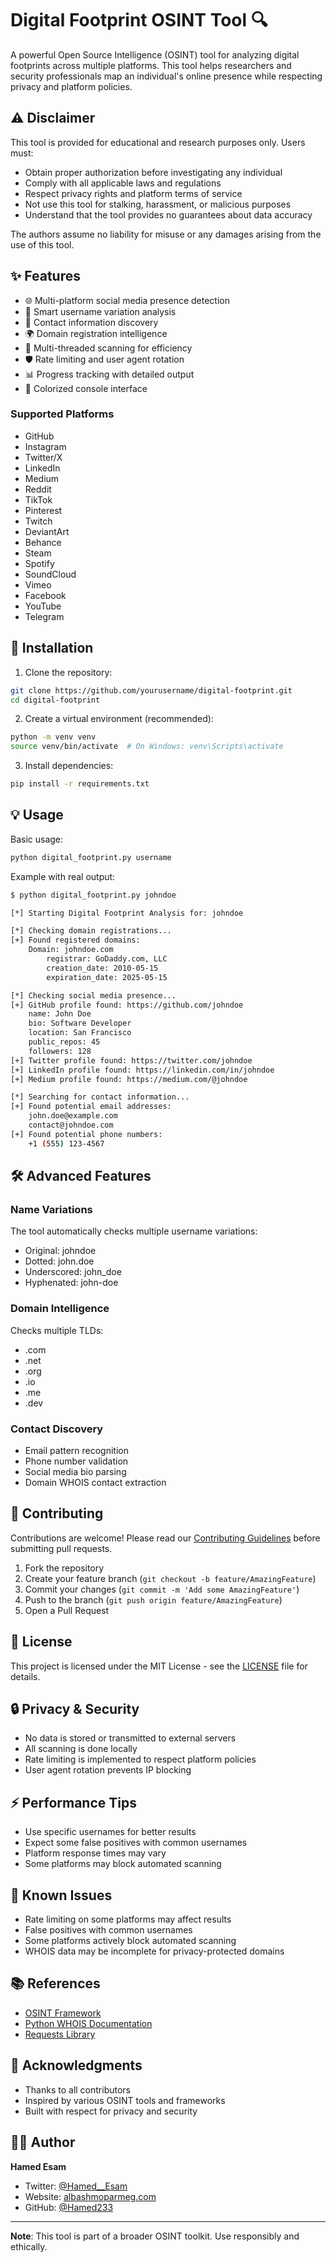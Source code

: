 # Digital Footprint OSINT Tool 🔍

A powerful Open Source Intelligence (OSINT) tool for analyzing digital footprints across multiple platforms. This tool helps researchers and security professionals map an individual's online presence while respecting privacy and platform policies.

## ⚠️ Disclaimer

This tool is provided for educational and research purposes only. Users must:

- Obtain proper authorization before investigating any individual
- Comply with all applicable laws and regulations
- Respect privacy rights and platform terms of service
- Not use this tool for stalking, harassment, or malicious purposes
- Understand that the tool provides no guarantees about data accuracy

The authors assume no liability for misuse or any damages arising from the use of this tool.

## ✨ Features

- 🌐 Multi-platform social media presence detection
- 🔄 Smart username variation analysis
- 📧 Contact information discovery
- 🌍 Domain registration intelligence
- 🚀 Multi-threaded scanning for efficiency
- 🛡️ Rate limiting and user agent rotation
- 📊 Progress tracking with detailed output
- 🎨 Colorized console interface

### Supported Platforms

- GitHub
- Instagram
- Twitter/X
- LinkedIn
- Medium
- Reddit
- TikTok
- Pinterest
- Twitch
- DeviantArt
- Behance
- Steam
- Spotify
- SoundCloud
- Vimeo
- Facebook
- YouTube
- Telegram

## 🚀 Installation

1. Clone the repository:
```bash
git clone https://github.com/yourusername/digital-footprint.git
cd digital-footprint
```

2. Create a virtual environment (recommended):
```bash
python -m venv venv
source venv/bin/activate  # On Windows: venv\Scripts\activate
```

3. Install dependencies:
```bash
pip install -r requirements.txt
```

## 💡 Usage

Basic usage:
```bash
python digital_footprint.py username
```

Example with real output:
```bash
$ python digital_footprint.py johndoe

[*] Starting Digital Footprint Analysis for: johndoe

[*] Checking domain registrations...
[+] Found registered domains:
    Domain: johndoe.com
        registrar: GoDaddy.com, LLC
        creation_date: 2010-05-15
        expiration_date: 2025-05-15

[*] Checking social media presence...
[+] GitHub profile found: https://github.com/johndoe
    name: John Doe
    bio: Software Developer
    location: San Francisco
    public_repos: 45
    followers: 128
[+] Twitter profile found: https://twitter.com/johndoe
[+] LinkedIn profile found: https://linkedin.com/in/johndoe
[+] Medium profile found: https://medium.com/@johndoe

[*] Searching for contact information...
[+] Found potential email addresses:
    john.doe@example.com
    contact@johndoe.com
[+] Found potential phone numbers:
    +1 (555) 123-4567
```

## 🛠️ Advanced Features

### Name Variations
The tool automatically checks multiple username variations:
- Original: johndoe
- Dotted: john.doe
- Underscored: john_doe
- Hyphenated: john-doe

### Domain Intelligence
Checks multiple TLDs:
- .com
- .net
- .org
- .io
- .me
- .dev

### Contact Discovery
- Email pattern recognition
- Phone number validation
- Social media bio parsing
- Domain WHOIS contact extraction

## 🤝 Contributing

Contributions are welcome! Please read our [Contributing Guidelines](CONTRIBUTING.md) before submitting pull requests.

1. Fork the repository
2. Create your feature branch (`git checkout -b feature/AmazingFeature`)
3. Commit your changes (`git commit -m 'Add some AmazingFeature'`)
4. Push to the branch (`git push origin feature/AmazingFeature`)
5. Open a Pull Request

## 📝 License

This project is licensed under the MIT License - see the [LICENSE](LICENSE) file for details.

## 🔒 Privacy & Security

- No data is stored or transmitted to external servers
- All scanning is done locally
- Rate limiting is implemented to respect platform policies
- User agent rotation prevents IP blocking

## ⚡ Performance Tips

- Use specific usernames for better results
- Expect some false positives with common usernames
- Platform response times may vary
- Some platforms may block automated scanning

## 🐛 Known Issues

- Rate limiting on some platforms may affect results
- False positives with common usernames
- Some platforms actively block automated scanning
- WHOIS data may be incomplete for privacy-protected domains

## 📚 References

- [OSINT Framework](https://osintframework.com/)
- [Python WHOIS Documentation](https://pypi.org/project/python-whois/)
- [Requests Library](https://docs.python-requests.org/)

## 🙏 Acknowledgments

- Thanks to all contributors
- Inspired by various OSINT tools and frameworks
- Built with respect for privacy and security

## 👨‍💻 Author

**Hamed Esam**

- Twitter: [@Hamed__Esam](https://twitter.com/Hamed__Esam)
- Website: [albashmoparmeg.com](https://albashmoparmeg.com)
- GitHub: [@Hamed233](https://github.com/Hamed233)

---

**Note**: This tool is part of a broader OSINT toolkit. Use responsibly and ethically.

